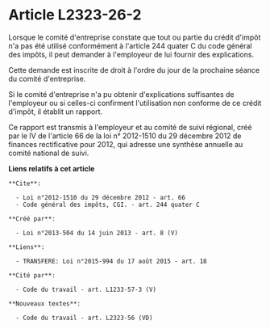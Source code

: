 # Article L2323-26-2

Lorsque le comité d'entreprise constate que tout ou partie du crédit d'impôt n'a pas été utilisé conformément à l'article 244
quater C du code général des impôts, il peut demander à l'employeur de lui fournir des explications.

Cette demande est inscrite de droit à l'ordre du jour de la prochaine séance du comité d'entreprise.

Si le comité d'entreprise n'a pu obtenir d'explications suffisantes de l'employeur ou si celles-ci confirment l'utilisation
non conforme de ce crédit d'impôt, il établit un rapport.

Ce rapport est transmis à l'employeur et au comité de suivi régional, créé par le IV de l'article 66 de la loi n° 2012-1510
du 29 décembre 2012 de finances rectificative pour 2012, qui adresse une synthèse annuelle au comité national de suivi.

**Liens relatifs à cet article**

	**Cite**:

	  - Loi n°2012-1510 du 29 décembre 2012 - art. 66
	  - Code général des impôts, CGI. - art. 244 quater C

	**Créé par**:

	  - Loi n°2013-504 du 14 juin 2013 - art. 8 (V)

	**Liens**:

	  - TRANSFERE: Loi n°2015-994 du 17 août 2015 - art. 18

	**Cité par**:

	  - Code du travail - art. L1233-57-3 (V)

	**Nouveaux textes**:

	  - Code du travail - art. L2323-56 (VD)

